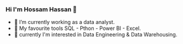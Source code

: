 ### Hi I'm Hossam Hassan 👋

- 🔭 I’m currently working as a data analyst.
- 🌱 My favourite tools SQL - Pthon - Power BI - Excel.
- 🔭 currently I'm interested in Data Engineering & Data Warehousing.
